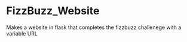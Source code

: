 # FizzBuzz_Website
Makes a website in flask that completes the fizzbuzz challenege with a variable URL
